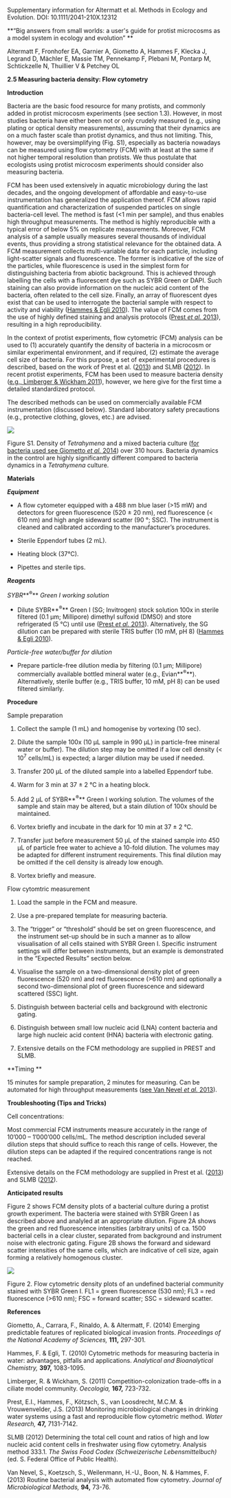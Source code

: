 Supplementary information for Altermatt et al. Methods in Ecology and Evolution. DOI: 10.1111/2041-210X.12312

**“Big answers from small worlds: a user's guide for protist microcosms as a model system in ecology and evolution” **

Altermatt F, Fronhofer EA, Garnier A, Giometto A, Hammes F, Klecka J, Legrand D, Mächler E, Massie TM, Pennekamp F, Plebani M, Pontarp M, Schtickzelle N, Thuillier V & Petchey OL

**2.5 Measuring bacteria density: Flow cytometry**

**Introduction**

Bacteria are the basic food resource for many protists, and commonly added in protist microcosm experiments (see section 1.3). However, in most studies bacteria have either been not or only crudely measured (e.g., using plating or optical density measurements), assuming that their dynamics are on a much faster scale than protist dynamics, and thus not limiting. This, however, may be oversimplifying (Fig. S1), especially as bacteria nowadays can be measured using flow cytometry (FCM) with at least at the same if not higher temporal resolution than protists. We thus postulate that ecologists using protist microcosm experiments should consider also measuring bacteria.

FCM has been used extensively in aquatic microbiology during the last decades, and the ongoing development of affordable and easy-to-use instrumentation has generalized the application thereof. FCM allows rapid quantification and characterization of suspended particles on single bacteria-cell level. The method is fast (\<1 min per sample), and thus enables high throughput measurements. The method is highly reproducible with a typical error of below 5% on replicate measurements. Moreover, FCM analysis of a sample usually measures several thousands of individual events, thus providing a strong statistical relevance for the obtained data. A FCM measurement collects multi-variable data for each particle, including light-scatter signals and fluorescence. The former is indicative of the size of the particles, while fluorescence is used in the simplest form for distinguishing bacteria from abiotic background. This is achieved through labelling the cells with a fluorescent dye such as SYBR Green or DAPI. Such staining can also provide information on the nucleic acid content of the bacteria, often related to the cell size. Finally, an array of fluorescent dyes exist that can be used to interrogate the bacterial sample with respect to activity and viability ([Hammes & Egli 2010](#_ENREF_2)). The value of FCM comes from the use of highly defined staining and analysis protocols ([Prest *et al.* 2013](#_ENREF_4)), resulting in a high reproducibility.

In the context of protist experiments, flow cytometric (FCM) analysis can be used to (1) accurately quantify the density of bacteria in a microcosm or similar experimental environment, and if required, (2) estimate the average cell size of bacteria. For this purpose, a set of experimental procedures is described, based on the work of Prest et al. ([2013](#_ENREF_4)) and SLMB ([2012](#_ENREF_5)). In recent protist experiments, FCM has been used to measure bacteria density ([e.g., Limberger & Wickham 2011](#_ENREF_3)), however, we here give for the first time a detailed standardized protocol.

The described methods can be used on commercially available FCM instrumentation (discussed below). Standard laboratory safety precautions (e.g., protective clothing, gloves, etc.) are advised.

![](media/251.png)

Figure S1. Density of *Tetrahymena* and a mixed bacteria culture ([for bacteria used see Giometto *et al.* 2014](#_ENREF_1)) over 310 hours. Bacteria dynamics in the control are highly significantly different compared to bacteria dynamics in a *Tetrahymena* culture.

**Materials**

***Equipment***

-   A flow cytometer equipped with a 488 nm blue laser (\>15 mW) and detectors for green fluorescence (520 ± 20 nm), red fluorescence (\< 610 nm) and high angle sideward scatter (90 °; SSC). The instrument is cleaned and calibrated according to the manufacturer’s procedures.

-   Sterile Eppendorf tubes (2 mL).

-   Heating block (37°C).

-   Pipettes and sterile tips.

***Reagents***

*SYBR***<sup>®</sup>** *Green I working solution*

-   Dilute SYBR**<sup>®</sup>** Green I (SG; Invitrogen) stock solution 100x in sterile filtered (0.1 μm; Millipore) dimethyl sulfoxid (DMSO) and store refrigerated (5 °C) until use ([Prest *et al.* 2013](#_ENREF_4)). Alternatively, the SG dilution can be prepared with sterile TRIS buffer (10 mM, pH 8) ([Hammes & Egli 2010](#_ENREF_2)).

*Particle-free water/buffer for dilution*

-   Prepare particle-free dilution media by filtering (0.1 μm; Millipore) commercially available bottled mineral water (e.g., Evian**<sup>®</sup>**). Alternatively, sterile buffer (e.g., TRIS buffer, 10 mM, pH 8) can be used filtered similarly.

**Procedure**

Sample preparation

1.  Collect the sample (1 mL) and homogenise by vortexing (10 sec).

2.  Dilute the sample 100x (10 μL sample in 990 μL) in particle-free mineral water or buffer). The dilution step may be omitted if a low cell density (\< 10<sup>7</sup> cells/mL) is expected; a larger dilution may be used if needed.

3.  Transfer 200 µL of the diluted sample into a labelled Eppendorf tube.

4.  Warm for 3 min at 37 ± 2 °C in a heating block.

5.  Add 2 µL of SYBR**<sup>®</sup>** Green I working solution. The volumes of the sample and stain may be altered, but a stain dilution of 100x should be maintained.

6.  Vortex briefly and incubate in the dark for 10 min at 37 ± 2 °C.

7.  Transfer just before measurement 50 µL of the stained sample into 450 µL of particle free water to achieve a 10-fold dilution. The volumes may be adapted for different instrument requirements. This final dilution may be omitted if the cell density is already low enough.

8.  Vortex briefly and measure.

Flow cytomtric measurement

1.  Load the sample in the FCM and measure.

2.  Use a pre-prepared template for measuring bacteria.

3.  The “trigger” or “threshold” should be set on green fluorescence, and the instrument set-up should be in such a manner as to allow visualisation of all cells stained with SYBR Green I. Specific instrument settings will differ between instruments, but an example is demonstrated in the “Expected Results” section below.

4.  Visualise the sample on a two-dimensional density plot of green fluorescence (520 nm) and red fluorescence (\>610 nm) and optionally a second two-dimensional plot of green fluorescence and sideward scattered (SSC) light.

5.  Distinguish between bacterial cells and background with electronic gating.

6.  Distinguish between small low nucleic acid (LNA) content bacteria and large high nucleic acid content (HNA) bacteria with electronic gating.

7.  Extensive details on the FCM methodology are supplied in PREST and SLMB.

**Timing **

15 minutes for sample preparation, 2 minutes for measuring. Can be automated for high throughput measurements ([see Van Nevel *et al.* 2013](#_ENREF_6)).

**Troubleshooting (Tips and Tricks)**

Cell concentrations:

Most commercial FCM instruments measure accurately in the range of 10’000 – 1’000’000 cells/mL. The method description included several dilution steps that should suffice to reach this range of cells. However, the dilution steps can be adapted if the required concentrations range is not reached.

Extensive details on the FCM methodology are supplied in Prest et al. ([2013](#_ENREF_4)) and SLMB ([2012](#_ENREF_5)).

**Anticipated results**

Figure 2 shows FCM density plots of a bacterial culture during a protist growth experiment. The bacteria were stained with SYBR Green I as described above and analyled at an appropriate dilution. Figure 2A shows the green and red fluorescence intensities (arbitrary units) of ca. 1500 bacterial cells in a clear cluster, separated from background and instrument noise with electronic gating. Figure 2B shows the forward and sideward scatter intensities of the same cells, which are indicative of cell size, again forming a relatively homogenous cluster.

![](media/252.png)

Figure 2. Flow cytometric density plots of an undefined bacterial community stained with SYBR Green I. FL1 = green fluorescence (530 nm); FL3 = red fluorescence (\>610 nm); FSC = forward scatter; SSC = sideward scatter.

**References**

<span id="_ENREF_1" class="anchor"></span>Giometto, A., Carrara, F., Rinaldo, A. & Altermatt, F. (2014) Emerging predictable features of replicated biological invasion fronts. *Proceedings of the National Academy of Sciences,* **111,** 297-301.

<span id="_ENREF_2" class="anchor"></span>Hammes, F. & Egli, T. (2010) Cytometric methods for measuring bacteria in water: advantages, pitfalls and applications. *Analytical and Bioanalytical Chemistry,* **397,** 1083-1095.

<span id="_ENREF_3" class="anchor"></span>Limberger, R. & Wickham, S. (2011) Competition-colonization trade-offs in a ciliate model community. *Oecologia,* **167,** 723-732.

<span id="_ENREF_4" class="anchor"></span>Prest, E.I., Hammes, F., Kötzsch, S., van Loosdrecht, M.C.M. & Vrouwenvelder, J.S. (2013) Monitoring microbiological changes in drinking water systems using a fast and reproducible flow cytometric method. *Water Research,* **47,** 7131-7142.

<span id="_ENREF_5" class="anchor"></span>SLMB (2012) Determining the total cell count and ratios of high and low nucleic acid content cells in freshwater using flow cytometry. Analysis method 333.1. *The Swiss Food Codex (Schweizerische Lebensmittelbuch)* (ed. S. Federal Office of Public Health).

<span id="_ENREF_6" class="anchor"></span>Van Nevel, S., Koetzsch, S., Weilenmann, H.-U., Boon, N. & Hammes, F. (2013) Routine bacterial analysis with automated flow cytometry. *Journal of Microbiological Methods,* **94,** 73-76.
